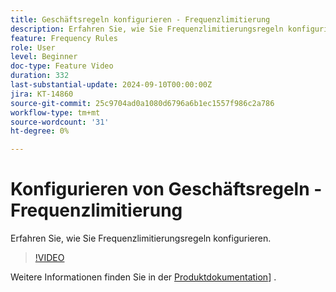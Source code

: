 ```yaml
---
title: Geschäftsregeln konfigurieren - Frequenzlimitierung
description: Erfahren Sie, wie Sie Frequenzlimitierungsregeln konfigurieren.
feature: Frequency Rules
role: User
level: Beginner
doc-type: Feature Video
duration: 332
last-substantial-update: 2024-09-10T00:00:00Z
jira: KT-14860
source-git-commit: 25c9704ad0a1080d6796a6b1ec1557f986c2a786
workflow-type: tm+mt
source-wordcount: '31'
ht-degree: 0%

---
```



# Konfigurieren von Geschäftsregeln - Frequenzlimitierung

Erfahren Sie, wie Sie Frequenzlimitierungsregeln konfigurieren.

>[!VIDEO](https://video.tv.adobe.com/v/3433395/?learn=on)

Weitere Informationen finden Sie in der [Produktdokumentation]([https://experienceleague.adobe.com/en/docs/journey-optimizer/using/configuration/frequency-rules)] .
